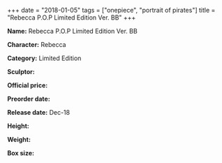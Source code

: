 +++
date = "2018-01-05"
tags = ["onepiece", "portrait of pirates"]
title = "Rebecca P.O.P Limited Edition Ver. BB"
+++

**Name:** Rebecca P.O.P Limited Edition Ver. BB

**Character:** Rebecca

**Category:** Limited Edition 

**Sculptor:** 

**Official price:** 

**Preorder date:** 

**Release date:** Dec-18

**Height:** 

**Weight:** 

**Box size:** 


